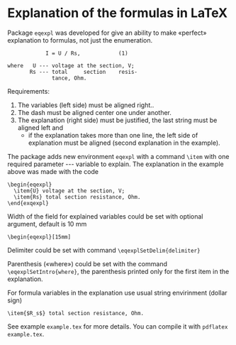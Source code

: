 Explanation of the formulas in LaTeX
========

Package `eqexpl` was developed for give an ability to make «perfect»
explanation to formulas, not just the enumeration.

                I = U / Rs,            (1)

    where   U --- voltage at the section, V;
	       Rs --- total     section    resis-
		          tance, Ohm.

Requirements:
1. The variables (left side) must be aligned right..
2. The dash must be aligned center one under another.
3. The explanation (right side) must be justified, the last string
   must be aligned left and
   - if the explanation takes more than one line, the left side of
     explanation must be aligned (second explanation in the example).

The package adds new environment `eqexpl` with a command `\item` with
one required parameter --- variable to explain.  The explanation in
the example above was made with the code

    \begin{eqexpl}
      \item{U} voltage at the section, V;
	  \item{Rs} total section resistance, Ohm.
	\end{exqexpl}

Width of the field for explained variables could be set with optional
argument, default is 10 mm

    \begin{eqexpl}[15mm]

Delimiter could be set with command `\eqexplSetDelim{delimiter}`

Parenthesis («where») could be set with the command
`\eqexplSetIntro{where}`, the parenthesis printed only for the first
item in the explanation.

For formula variables in the explanation use usual string envirinment
(dollar sign)

    \item{$R_s$} total section resistance, Ohm.

See example `example.tex` for more details.  You can compile it with
`pdflatex example.tex`.
